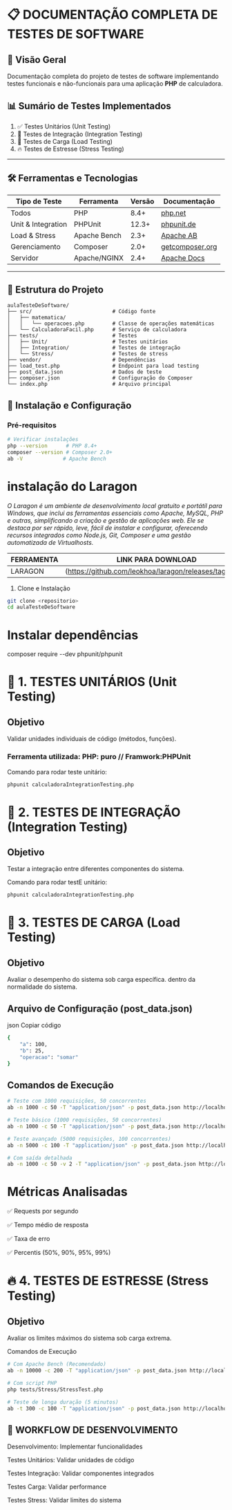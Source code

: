 # 📋 DOCUMENTAÇÃO COMPLETA DE TESTES DE SOFTWARE

## 🎯 Visão Geral

Documentação completa do projeto de testes de software implementando testes funcionais e não-funcionais para uma aplicação **PHP** de calculadora.

## 📊 Sumário de Testes Implementados
1. ✅ Testes Unitários (Unit Testing)  
2. 🔗 Testes de Integração (Integration Testing)  
3. 🚀 Testes de Carga (Load Testing)  
4. 🔥 Testes de Estresse (Stress Testing)  

---

## 🛠️ Ferramentas e Tecnologias

| Tipo de Teste       | Ferramenta      | Versão | Documentação                  |
|----------------------|----------------|--------|--------------------------------|
| Todos               | PHP            | 8.4+   | [php.net](https://www.php.net) |
| Unit & Integration  | PHPUnit        | 12.3+  | [phpunit.de](https://phpunit.de) |
| Load & Stress       | Apache Bench   | 2.3+   | [Apache AB](https://httpd.apache.org/) |
| Gerenciamento       | Composer       | 2.0+   | [getcomposer.org](https://getcomposer.org) |
| Servidor            | Apache/NGINX   | 2.4+   | [Apache Docs](https://httpd.apache.org/docs/) |

---

## 📁 Estrutura do Projeto

```text
aulaTesteDeSoftware/
├── src/                          # Código fonte
│   ├── matematica/
│   │   └── operacoes.php         # Classe de operações matemáticas
│   └── CalculadoraFacil.php      # Serviço de calculadora
├── tests/                        # Testes
│   ├── Unit/                     # Testes unitários
│   ├── Integration/              # Testes de integração
│   └── Stress/                   # Testes de stress
├── vendor/                       # Dependências
├── load_test.php                 # Endpoint para load testing
├── post_data.json                # Dados de teste
├── composer.json                 # Configuração do Composer
└── index.php                     # Arquivo principal
```

## 🚀 Instalação e Configuração

### Pré-requisitos
```bash
# Verificar instalações
php --version      # PHP 8.4+
composer --version # Composer 2.0+
ab -V             # Apache Bench
```
# instalação do Laragon

*O Laragon é um ambiente de desenvolvimento local gratuito e portátil para Windows, que inclui as ferramentas essenciais como Apache, MySQL, PHP e outras, simplificando a criação e gestão de aplicações web. Ele se destaca por ser rápido, leve, fácil de instalar e configurar, oferecendo recursos integrados como Node.js, Git, Composer e uma gestão automatizada de Virtualhosts.*

|FERRAMENTA     | LINK PARA DOWNLOAD|
|---------------|-------------------|
|LARAGON        |(https://github.com/leokhoa/laragon/releases/tag/6.0.0)|


1. Clone e Instalação

```bash
git clone <repositorio>
cd aulaTesteDeSoftware
```

# Instalar dependências

composer require --dev phpunit/phpunit


# 🧪 1. TESTES UNITÁRIOS (Unit Testing)

## Objetivo

Validar unidades individuais de código (métodos, funções).


### Ferramenta utilizada: PHP: puro // Framwork:PHPUnit

Comando para rodar teste unitário: 

```bash 
phpunit calculadoraIntegrationTesting.php

```

# 🔗 2. TESTES DE INTEGRAÇÃO (Integration Testing)

## Objetivo

Testar a integração entre diferentes componentes do sistema.

Comando para rodar testE unitário:

````bash
phpunit calculadoraIntegrationTesting.php

````

# 🚀 3. TESTES DE CARGA (Load Testing)

## Objetivo

Avaliar o desempenho do sistema sob carga específica. dentro da normalidade do sistema.

## Arquivo de Configuração (post_data.json)

json
Copiar código
````bash
{
    "a": 100,
    "b": 25,
    "operacao": "somar"
}
````
## Comandos de Execução

````bash
# Teste com 1000 requisições, 50 concorrentes
ab -n 1000 -c 50 -T "application/json" -p post_data.json http://localhost/aulaTesteDeSoftware/load_test.php

# Teste básico (1000 requisições, 50 concorrentes)
ab -n 1000 -c 50 -T "application/json" -p post_data.json http://localhost/aulaTesteDeSoftware/load_test.php

# Teste avançado (5000 requisições, 100 concorrentes)
ab -n 5000 -c 100 -T "application/json" -p post_data.json http://localhost/aulaTesteDeSoftware/load_test.php

# Com saída detalhada
ab -n 1000 -c 50 -v 2 -T "application/json" -p post_data.json http://localhost/aulaTesteDeSoftware/load_test.php

````
# Métricas Analisadas

✅ Requests por segundo

✅ Tempo médio de resposta

✅ Taxa de erro

✅ Percentis (50%, 90%, 95%, 99%)


# 🔥 4. TESTES DE ESTRESSE (Stress Testing)

## Objetivo
Avaliar os limites máximos do sistema sob carga extrema.

Comandos de Execução

````bash
# Com Apache Bench (Recomendado)
ab -n 10000 -c 200 -T "application/json" -p post_data.json http://localhost/aulaTesteDeSoftware/load_test.php

# Com script PHP
php tests/Stress/StressTest.php

# Teste de longa duração (5 minutos)
ab -t 300 -c 100 -T "application/json" -p post_data.json http://localhost/aulaTesteDeSoftware/load_test.php
````

## 🔄 WORKFLOW DE DESENVOLVIMENTO
Desenvolvimento: Implementar funcionalidades

Testes Unitários: Validar unidades de código

Testes Integração: Validar componentes integrados

Testes Carga: Validar performance

Testes Stress: Validar limites do sistema
